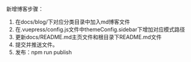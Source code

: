 新增博客步骤：

1. 在docs/blog/下对应分类目录中加入md博客文件
2. 在.vuepress/config.js文件中themeConfig.sidebar下增加对应模式路径
3. 更新docs/README.md主页文件和根目录下README.md文件
4. 提交并推送文件。
5. 发布：npm run publish